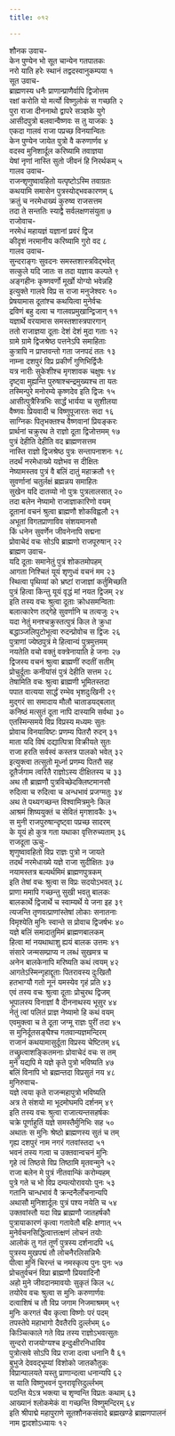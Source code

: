 ```yaml
---
title: ०१२

---
```

शौनक उवाच-  
केन पुण्येन भो सूत चान्येन गतपातकः  
नरो याति हरेः स्थानं तद्वदस्वानुकम्पया १  
सूत उवाच-  
ब्राह्मणस्य धनैः प्राणान्प्राणैर्वापि द्विजोत्तम  
रक्षां करोति यो मर्त्यो विष्णुलोकं स गच्छति २  
पुरा राजा दीननाथो द्वापरे सञ्ज्ञके युगे  
आसीदपुत्रो बलवान्वैष्णवः स तु याजकः ३  
एकदा गालवं राजा पप्रच्छ विनयान्वितः  
केन पुण्येन जायेत पुत्रो वै करुणार्णव ४  
वदस्व मुनिशार्दूल करिष्यामि तवाज्ञया  
येषां नृणां नास्ति सुतो जीवनं हि निरर्थकम् ५  
गालव उवाच-  
राजन्शृणुष्वावहितो यत्पृष्टोऽस्मि तवाग्रतः  
कथयामि समासेन पुत्रस्योद्भवकारणम् ६  
क्रतुं च नरमेधाख्यं कुरुष्व राजसत्तम  
तदा ते सन्ततिः स्याद्वै सर्वलक्षणसंयुता ७  
राजोवाच-  
नरमेधं महायज्ञं यज्ञानां प्रवरं द्विज  
कीदृशं नरमानीय करिष्यामि गुरो वद ८  
गालव उवाच-  
सुन्दराङ्गः सुवदनः समस्तशास्त्रविद्भवेत्  
सत्कुले यदि जातः स तदा यज्ञाय कल्पते ९  
अङ्गहीनः कृष्णवर्णो मूर्खो योग्यो भवेन्नहि  
इत्युक्ते गालवे विप्र स राजा मनुजेश्वरः १०  
प्रेषयामास दूतांश्च कथयित्वा मुनेर्वचः  
द्रविणं बहु दत्वा च गालवप्रमुखान्द्विजान् ११  
यज्ञार्थे वरयामास समस्तशास्त्रपारगान्  
ततो राजाज्ञया दूताः देशं देशं मुदा गताः १२  
ग्रामे ग्रामे द्विजश्रेष्ठ पत्तनेऽपि समाहिताः  
कुत्रापि न प्राप्तवन्तो गता जनपदं ततः १३  
नाम्ना दशपुरं विप्र प्रकीर्णं गुणिभिर्द्विजैः  
यत्र नारीः सुकेशीश्च मृगशावक चक्षुषः १४  
दृष्ट्वा मुह्यन्ति पुरुषाश्चन्द्रमुख्यश्च ता यतः  
तस्मिन्पुरे मनोरम्ये कृष्णदेव इति द्विजः १५  
आसीत्पुत्रैस्त्रिभिः सार्द्धं भार्यया च सुशीलया  
वैष्णवः प्रियवादी च विष्णुपूजारतः सदा १६  
साग्निकः पितृभक्तश्च वैष्णवानां प्रियङ्करः  
प्रार्थनां चक्रुरथ ते राज्ञो दूता द्विजोत्तमम् १७  
पुत्रं देहीति देहीति वद ब्राह्मणसत्तम  
नास्ति राज्ञो द्विजश्रेष्ठ पुत्रः सन्तापनाशनः १८  
तदर्थं नरमेधाख्ये यज्ञेभव स दीक्षितः  
नेष्यामस्तव पुत्रं वै बलिं दातुं महाक्रतौ १९  
सुवर्णानां चतुर्लक्षं ब्रह्मन्नय समाहितः  
सुखेन यदि दातव्यो नो पुत्रः पुत्रलालसात् २०  
तदा बलेन नेष्यामो राजाज्ञाकारिणो वयम्  
दूतानां वचनं श्रुत्वा ब्राह्मणौ शोकविह्वलौ २१  
अभूतां विगतप्राणाविव संशयमानसौ  
किं धनेन सुवर्णेन जीवनेनापि सद्मना  
प्रोवाचेदं वचः सोऽपि ब्राह्मणो राजपूरुषान् २२  
ब्राह्मण उवाच-  
यदि दूताः समानेतुं पुत्रं शोकतमोपहम्  
आगता निश्चितं यूयं शृणुध्वं वचनं मम २३  
स्थित्वा पृथिव्यां को भ्रष्टां राजाज्ञां कर्तुमिच्छति  
पुत्रं हित्वा किन्तु यूयं वृद्धं मां नयत द्विजम् २४  
इति तस्य वचः श्रुत्वा दूताः क्रोधसमन्विताः  
बलात्कारेण तद्गेहे सुवर्णानि च तत्यजुः २५  
यदा नेतुं मनश्चक्रुस्तत्पुत्रं किल ते क्रुधा  
बद्धाञ्जलिपुटोभूत्वा रुदन्प्रोवोच स द्विजः २६  
पुत्राणां ज्येष्ठपुत्रं मे हित्वान्यं पुत्रमुत्तमम्  
नयतेति वचो वक्तुं वक्त्रेनायाति हे जनाः २७  
द्विजस्य वचनं श्रुत्वा ब्राह्मणीं रुदतीं सतीम्  
प्रोचुर्दूताः कनीयांसं पुत्रं देहीति सत्तम २८  
तेषामिति वचः श्रुत्वा ब्राह्मणी भूमितस्तदा  
पपात वात्यया सार्द्धं रम्भेव भृशदुःखिनी २९  
मुद्गरं सा समादाय मौलौ चाताडयद्बलात्  
कनिष्ठं मत्सुतं दूता नापि दास्यामि सर्वथा ३०  
एतस्मिन्समये विप्र विप्रस्य मध्यमः सुतः  
प्रोवाच विनयाविष्टः प्रणम्य पितरौ रुदन् ३१  
माता यदि विषं दद्यात्पित्रा विक्रीयते सुतः  
राजा हरति सर्वस्वं कस्तत्र पालको भवेत् ३२  
इत्युक्त्वा तत्सुतो मूर्ध्ना प्रणम्य पितरौ सह  
दूतैर्जगाम त्वरितै राज्ञोऽस्य दीक्षितस्य च ३३  
अथ तौ ब्राह्मणौ पुत्रविच्छेदक्लिष्टमानसौ  
रुदित्वा च रुदित्वा च अन्धभावं प्रजग्मतुः ३४  
अथ ते पथ्यगच्छन्त विश्वामित्रमुनेः किल  
आश्रमं शिष्ययुक्तं च सेवितं मृगशावकैः ३५  
स मुनी राजपुरुषान्दृष्ट्वा पप्रच्छ सादरम्  
के यूयं हो कुत्र गता यथाका वृत्तिरुच्यताम् ३६  
राजदूता ऊचुः-  
शृणुष्वावहितो विप्र राज्ञः पुत्रो न जायते  
तदर्थं नरमेधाख्ये यज्ञे राजा सुदीक्षितः ३७  
नयामस्तत्र बल्यर्थमिमं ब्राह्मणपुत्रकम्  
इति तेषां वचः श्रुत्वा स विप्रः सदयोऽभवत् ३८  
प्राणा ममापि गच्छन्तु सुखी भवतु बालकः  
बालकार्थे द्विजार्थे च स्वाम्यर्थे ये जना इह ३९  
त्यजन्ति तृणवत्प्राणांस्तेषां लोकाः सनातनाः  
विमृश्येति मुनिः स्वान्ते स प्रोवाच द्विजर्षभः ४०  
यज्ञे बलिं समादातुमिमं ब्राह्मणबालकम्  
हित्वा मां नयथाथाशु ह्ययं बालक उत्तमः ४१  
संसारे जन्मसम्प्राप्य न लब्धं सुखमत्र च  
अनेन बालकेनापि मरिष्यति कथं त्वयम् ४२  
आगतेऽस्मिन्गृहाद्दूताः पितरावस्य दुःखितौ  
हतभाग्यौ गतो नूनं यमस्येव गृहं प्रति ४३  
एवं तस्य वचः श्रुत्वा दूताः प्रोचुरथ द्विजम्  
भूपालस्य विनाज्ञां वै दीननाथस्य भूसुर ४४  
नेतुं त्वां पलितं प्राज्ञ नेष्यामो हि कथं वयम्  
एवमुक्त्वा च ते दूता जग्मू राज्ञः पुरीं तदा ४५  
स मुनिर्दूतसङ्घैश्च गतवान्यज्ञमन्दिरम्  
राजानं कथयामासुर्दूता विप्रस्य चेष्टितम् ४६  
तच्छ्रुत्वाशङ्कितमनाः प्रोवाचेदं वचः स तम्  
मुने यद्यपि मे यज्ञे कृते पुत्रो भविष्यति ४७  
बलिं विनापि भो ब्रह्मन्तदा विप्रसुतं नय ४८  
मुनिरुवाच-  
यज्ञे त्वया कृते राजन्महापुत्रो भविष्यति  
अत्र ते संशयो मा भूदमोघमपि दर्शनम् ४९  
इति तस्य वचः श्रुत्वा राजात्यन्तसहर्षकः  
चक्रे पूर्णाहुतिं यज्ञे समस्तैर्मुनिभिः सह ५०  
अथातः स मुनिः श्रेष्ठो ब्राह्मणस्य सुतं च तम्  
गृह्य दशपुरं नाम नगरं गतवांस्तदा ५१  
भवनं तस्य गत्वा च उक्तवान्वचनं मुनिः  
गृहे त्वं तिष्ठसे विप्र तिष्ठामि मृतवन्मुने ५२  
राजा बलेन मे पुत्रं नीतवान्किं करोम्यहम्  
पुत्रे गते च भो विप्र दम्पत्योरावयोः पुनः ५३  
गतानि चान्धभावं वै क्रन्दनैर्लोचनान्यपि  
अथासौ मुनिशार्दूलः पुत्रं पश्य नयेति च ५४  
उक्तवांस्तौ यदा विप्र ब्राह्मणौ जातहर्षकौ  
पुत्रायाकारणं कृत्वा गतावेतौ बहिः क्षणात् ५५  
मुनेर्वचनसिद्धित्वात्तत्क्षणं लोचनं तयोः  
आलोकं तु गतं तूर्णं पुत्रस्य दर्शनादपि ५६  
पुत्रस्य मुखपद्मं तौ लोचनैरलिसन्निभैः  
पीत्वा मुनिं चिरन्तं च नमस्कृत्य पुनः पुनः ५७  
प्रोचतुर्वचनं विप्रा ब्राह्मणौ प्रियवादिनौ  
अहो मुने जीवदानमावयोः सुकृतं किल ५८  
तयोरेव वचः श्रुत्वा स मुनिः करुणार्णवः  
दत्वाशिषं च तौ विप्र जगाम निजमाश्रमम् ५९  
मुनिः करगतं चैव कृत्वा विष्णोः परं पदम्  
तपस्तेपे महाभागो दैवतैरपि दुर्ल्लभम् ६०  
किञ्चित्काले गते विप्र तस्य राज्ञोऽभवत्सुतः  
सुन्दरो राजयोग्यश्च इन्दुःक्षीरनिधाविव  
पुत्रोत्सवे सोऽपि विप्र राजा दत्वा धनानि वै ६१  
बुभुजे देववद्भूम्यां विशोको जातकौतुकः  
विप्रान्पालयते यस्तु प्राणान्दत्वा धनान्यपि ६२  
स याति विष्णुभवनं पुनरावृत्तिदुर्ल्लभम्  
पठन्ति येऽत्र भक्त्या च शृण्वन्ति विप्रतः कथाम् ६३  
आख्यानं श्लोकमेकं वा गच्छन्ति विष्णुमन्दिरम् ६४  
इति श्रीपाद्मे महापुराणे सूतशौनकसंवादे ब्रह्मखण्डे ब्राह्मणपालनं  
नाम द्वादशोऽध्यायः १२